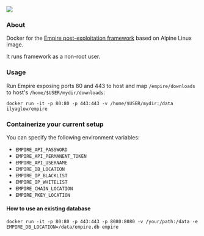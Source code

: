 [![](https://images.microbadger.com/badges/image/ilyaglow/empire.svg)](https://microbadger.com/images/ilyaglow/empire "Get your own image badge on microbadger.com")

### About

Docker for the [Empire post-exploitation framework](https://github.com/EmpireProject/Empire/tree/master) based on Alpine Linux image.

It runs framework as a non-root user.

### Usage

Run Empire exposing ports 80 and 443 to host and map `/empire/downloads` to host's `/home/$USER/mydir/downloads`:

```
docker run -it -p 80:80 -p 443:443 -v /home/$USER/mydir:/data ilyaglow/empire
```

### Containerize your current setup

You can specify the following environment variables:
* `EMPIRE_API_PASSWORD`
* `EMPIRE_API_PERMANENT_TOKEN`
* `EMPIRE_API_USERNAME`
* `EMPIRE_DB_LOCATION`
* `EMPIRE_IP_BLACKLIST`
* `EMPIRE_IP_WHITELIST`
* `EMPIRE_CHAIN_LOCATION`
* `EMPIRE_PKEY_LOCATION`

#### How to use an existing database

```
docker run -it -p 80:80 -p 443:443 -p 8080:8080 -v /your/path:/data -e EMPIRE_DB_LOCATION=/data/empire.db empire
```

